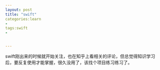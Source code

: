 ```yaml
---
layout: post
title: "swift"
categories:learn
-
tags:swift
-


---
```

swift刚出来的时候就开始关注，也在知乎上看相关的评论，但总觉得知识学习后，要反复使用才能掌握，很久没用了，该找个项目练习练习了。